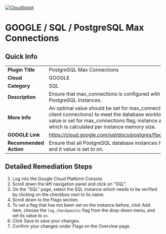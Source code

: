 [![CloudSploit](https://cloudsploit.com/img/logo-new-big-text-100.png "CloudSploit")](https://cloudsploit.com)

# GOOGLE / SQL / PostgreSQL Max Connections

## Quick Info

| | |
|-|-|
| **Plugin Title** | PostgreSQL Max Connections |
| **Cloud** | GOOGLE |
| **Category** | SQL |
| **Description** | Ensure that max_connections is configured with optimal value for PostgreSQL instances. |
| **More Info** | An optimal value should be set for max_connections (maximum number of client connections) to meet the database workload requirements. If this no value is set for max_connections flag, instance assumes default value which is calculated per instance memory size. |
| **GOOGLE Link** | https://cloud.google.com/sql/docs/postgres/flags#setting_a_database_flag |
| **Recommended Action** | Ensure that all PostgreSQL database instances have log_checkpoints flag and it value is set to on. |

## Detailed Remediation Steps
1. Log into the Google Cloud Platform Console.
2. Scroll down the left navigation panel and click on "SQL". 
3. On the "SQL" page, select the SQL Instance which needs to be verified by clicking on the checkbox next to its name.
4. Scroll down to the Flags section.
5. To set a flag that has not been set on the instance before, click Add item, choose the `log_checkpoints` flag from the drop-down menu, and set its value to `on`.
6. Click Save to save your changes.
7. Confirm your changes under Flags on the Overview page.